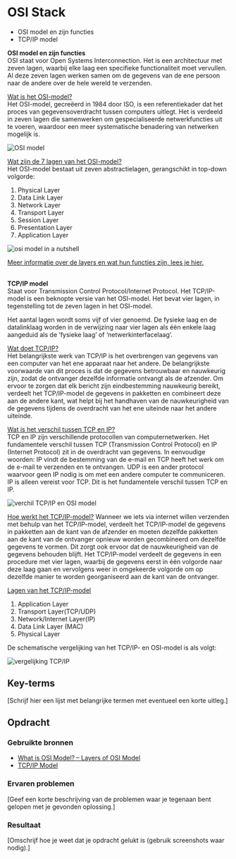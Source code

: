 # OSI Stack
- OSI model en zijn functies
- TCP/IP model

**OSI model en zijn functies**  
OSI staat voor Open Systems Interconnection. Het is een architectuur met zeven lagen, waarbij elke laag een specifieke functionaliteit moet vervullen. Al deze zeven lagen werken samen om de gegevens van de ene persoon naar de andere over de hele wereld te verzenden.

<u>Wat is het OSI-model?</u>  
Het OSI-model, gecreëerd in 1984 door ISO, is een referentiekader dat het proces van gegevensoverdracht tussen computers uitlegt. Het is verdeeld in zeven lagen die samenwerken om gespecialiseerde netwerkfuncties uit te voeren, waardoor een meer systematische benadering van netwerken mogelijk is.

![OSI model](/02_Networking/images/01_osi-stack1-1.png)<br>

<u>Wat zijn de 7 lagen van het OSI-model?</u>  
Het OSI-model bestaat uit zeven abstractielagen, gerangschikt in top-down volgorde:
1. Physical Layer
2. Data Link Layer
3. Network Layer
4. Transport Layer
5. Session Layer
6. Presentation Layer
7. Application Layer

![osi model in a nutshell](/02_Networking/images/01_osi-stack1-2.png)<br>

<u>Meer informatie over de layers en wat hun functies zijn, lees je [hier](https://www.geeksforgeeks.org/open-systems-interconnection-model-osi/).</u><br><br>

**TCP/IP model**  
Staat voor Transmission Control Protocol/Internet Protocol. Het TCP/IP-model is een beknopte versie van het OSI-model. Het bevat vier lagen, in tegenstelling tot de zeven lagen in het OSI-model.

Het aantal lagen wordt soms vijf of vier genoemd. De fysieke laag en de datalinklaag worden in de verwijzing naar vier lagen als één enkele laag aangeduid als de ‘fysieke laag’ of ‘netwerkinterfacelaag’. 

<u>Wat doet TCP/IP?</u>  
Het belangrijkste werk van TCP/IP is het overbrengen van gegevens van een computer van het ene apparaat naar het andere. De belangrijkste voorwaarde van dit proces is dat de gegevens betrouwbaar en nauwkeurig zijn, zodat de ontvanger dezelfde informatie ontvangt als de afzender. Om ervoor te zorgen dat elk bericht zijn eindbestemming nauwkeurig bereikt, verdeelt het TCP/IP-model de gegevens in pakketten en combineert deze aan de andere kant, wat helpt bij het handhaven van de nauwkeurigheid van de gegevens tijdens de overdracht van het ene uiteinde naar het andere uiteinde.

<u>Wat is het verschil tussen TCP en IP?</u>  
TCP en IP zijn verschillende protocollen van computernetwerken. Het fundamentele verschil tussen TCP (Transmission Control Protocol) en IP (Internet Protocol) zit in de overdracht van gegevens. In eenvoudige woorden: IP vindt de bestemming van de e-mail en TCP heeft het werk om de e-mail te verzenden en te ontvangen. UDP is een ander protocol waarvoor geen IP nodig is om met een andere computer te communiceren. IP is alleen vereist voor TCP. Dit is het fundamentele verschil tussen TCP en IP.  

![verchil TCP/IP en OSI model](/02_Networking/images/01_osi-stack2-1.png)<br>

<u>Hoe werkt het TCP/IP-model?</u> 
Wanneer we iets via internet willen verzenden met behulp van het TCP/IP-model, verdeelt het TCP/IP-model de gegevens in pakketten aan de kant van de afzender en moeten dezelfde pakketten aan de kant van de ontvanger opnieuw worden gecombineerd om dezelfde gegevens te vormen. Dit zorgt ook ervoor dat de nauwkeurigheid van de gegevens behouden blijft. Het TCP/IP-model verdeelt de gegevens in een procedure met vier lagen, waarbij de gegevens eerst in één volgorde naar deze laag gaan en vervolgens weer in omgekeerde volgorde om op dezelfde manier te worden georganiseerd aan de kant van de ontvanger.

<u>Lagen van het TCP/IP-model</u>  
1. Application Layer
2. Transport Layer(TCP/UDP)
3. Network/Internet Layer(IP)
4. Data Link Layer (MAC)
5. Physical Layer

De schematische vergelijking van het TCP/IP- en OSI-model is als volgt:  

![vergelijking TCP/IP](/02_Networking/images/01_osi-stack2-2.png)<br>




## Key-terms
[Schrijf hier een lijst met belangrijke termen met eventueel een korte uitleg.]

## Opdracht
### Gebruikte bronnen
- [What is OSI Model? – Layers of OSI Model](https://www.geeksforgeeks.org/open-systems-interconnection-model-osi/)
- [TCP/IP Model](https://www.geeksforgeeks.org/tcp-ip-model/)

### Ervaren problemen
[Geef een korte beschrijving van de problemen waar je tegenaan bent gelopen met je gevonden oplossing.]

### Resultaat
[Omschrijf hoe je weet dat je opdracht gelukt is (gebruik screenshots waar nodig).]
